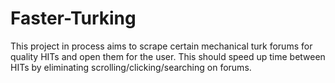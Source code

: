 # Faster-Turking
This project in process aims to scrape certain mechanical turk forums for quality HITs and open them for the user. This should speed up time between HITs by eliminating scrolling/clicking/searching on forums.
